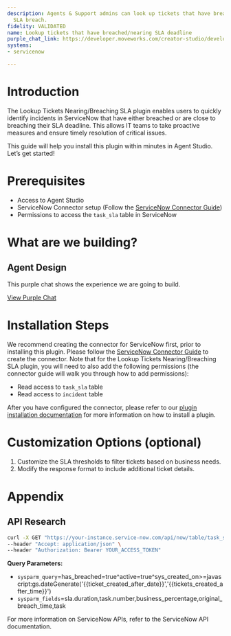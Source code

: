 ```yaml
---
description: Agents & Support admins can look up tickets that have breached or nearing
  SLA breach.
fidelity: VALIDATED
name: Lookup tickets that have breached/nearing SLA deadline
purple_chat_link: https://developer.moveworks.com/creator-studio/developer-tools/purple-chat?conversation=%7B%22startTimestamp%22%3A%2211%3A43+AM%22%2C%22messages%22%3A%5B%7B%22parts%22%3A%5B%7B%22richText%22%3A%22I+want+to+lookup+tickets+that+have+breached+or+are+nearing+their+SLA+deadline.%22%7D%5D%2C%22role%22%3A%22user%22%7D%2C%7B%22parts%22%3A%5B%7B%22reasoningSteps%22%3A%5B%7B%22richText%22%3A%22Querying+ServiceNow+for+tickets+nearing+or+past+SLA+deadlines...%22%2C%22status%22%3A%22pending%22%7D%5D%7D%2C%7B%22reasoningSteps%22%3A%5B%7B%22richText%22%3A%22Found+3+tickets%22%2C%22status%22%3A%22success%22%7D%5D%7D%2C%7B%22richText%22%3A%22Here+are+the+tickets+that+are+breaching+or+nearing+SLA+deadline%3A%22%7D%2C%7B%22citations%22%3A%5B%7B%22citationTitle%22%3A%22INC001003%3A+Network+outage+in+the+EMEA+region%2C+Priority%3A+Critical%2C+SLA+Status%3A+Breached%2C+SLA+Percentage%3A+95%25%2C+Assigned+to%3A+John+Smith%22%2C%22connectorName%22%3A%22servicenow%22%7D%2C%7B%22citationTitle%22%3A%22INC001004%3A+VPN+connectivity+issues+for+remote+users%2C+Priority%3A+High%2C+SLA+Status%3A+Nearing%2C+SLA+Percentage%3A+80%25%2C+Assigned+to%3A+Jane+Doe%22%2C%22connectorName%22%3A%22servicenow%22%7D%2C%7B%22citationTitle%22%3A%22INC001005%3A+Email+delivery+delays%2C+Priority%3A+Medium%2C+SLA+Status%3A+Nearing%2C+SLA+Percentage%3A+Breached%2C+Assigned+to%3A+Carlos+Ramirez%22%2C%22connectorName%22%3A%22servicenow%22%7D%5D%7D%5D%2C%22role%22%3A%22assistant%22%7D%5D%7D
systems:
- servicenow

---
```

# Introduction

The Lookup Tickets Nearing/Breaching SLA plugin enables users to quickly identify incidents in ServiceNow that have either breached or are close to breaching their SLA deadline. This allows IT teams to take proactive measures and ensure timely resolution of critical issues.

This guide will help you install this plugin within minutes in Agent Studio. Let’s get started!

# Prerequisites

- Access to Agent Studio
- ServiceNow Connector setup (Follow the [ServiceNow Connector Guide](https://developer.moveworks.com/creator-studio/resources/connector?id=servicenow))
- Permissions to access the `task_sla` table in ServiceNow

# What are we building?

## Agent Design

This purple chat shows the experience we are going to build.

[View Purple Chat](https://developer.moveworks.com/creator-studio/developer-tools/purple-chat?conversation=%7B%22startTimestamp%22%3A%2211%3A43+AM%22%2C%22messages%22%3A%5B%7B%22parts%22%3A%5B%7B%22richText%22%3A%22I+want+to+lookup+tickets+that+have+breached+or+are+nearing+their+SLA+deadline.%22%7D%5D%2C%22role%22%3A%22user%22%7D%2C%7B%22parts%22%3A%5B%7B%22reasoningSteps%22%3A%5B%7B%22richText%22%3A%22Querying+ServiceNow+for+tickets+nearing+or+past+SLA+deadlines...%22%2C%22status%22%3A%22pending%22%7D%5D%7D%2C%7B%22reasoningSteps%22%3A%5B%7B%22richText%22%3A%22Found+3+tickets%22%2C%22status%22%3A%22success%22%7D%5D%7D%2C%7B%22richText%22%3A%22Here+are+the+tickets+that+are+breaching+or+nearing+SLA+deadline%3A%22%7D%2C%7B%22citations%22%3A%5B%7B%22citationTitle%22%3A%22INC001003%3A+Network+outage+in+the+EMEA+region%2C+Priority%3A+Critical%2C+SLA+Status%3A+Breached%2C+SLA+Percentage%3A+95%25%2C+Assigned+to%3A+John+Smith%22%2C%22connectorName%22%3A%22servicenow%22%7D%2C%7B%22citationTitle%22%3A%22INC001004%3A+VPN+connectivity+issues+for+remote+users%2C+Priority%3A+High%2C+SLA+Status%3A+Nearing%2C+SLA+Percentage%3A+80%25%2C+Assigned+to%3A+Jane+Doe%22%2C%22connectorName%22%3A%22servicenow%22%7D%2C%7B%22citationTitle%22%3A%22INC001005%3A+Email+delivery+delays%2C+Priority%3A+Medium%2C+SLA+Status%3A+Nearing%2C+SLA+Percentage%3A+Breached%2C+Assigned+to%3A+Carlos+Ramirez%22%2C%22connectorName%22%3A%22servicenow%22%7D%5D%7D%5D%2C%22role%22%3A%22assistant%22%7D%5D%7D)

# Installation Steps

We recommend creating the connector for ServiceNow first, prior to installing this plugin. Please follow the [ServiceNow Connector Guide](https://developer.moveworks.com/creator-studio/resources/connector?id=servicenow) to create the connector. Note that for the Lookup Tickets Nearing/Breaching SLA plugin, you will need to also add the following permissions (the connector guide will walk you through how to add permissions):

- Read access to `task_sla` table
- Read access to `incident` table

After you have configured the connector, please refer to our [plugin installation documentation](https://help.moveworks.com/docs/ai-agent-marketplace) for more information on how to install a plugin.

# Customization Options (optional)

1. Customize the SLA thresholds to filter tickets based on business needs.
2. Modify the response format to include additional ticket details.

# Appendix

## API Research

```bash
curl -X GET "https://your-instance.service-now.com/api/now/table/task_sla?sysparm_query=has_breached=true^active=true^sys_created_on>=javascript:gs.dateGenerate('{{ticket_created_after_date}}','{{tickets_created_after_time}}')&sysparm_fields=sla.duration,task.number,business_percentage,original_breach_time,task" \
--header "Accept: application/json" \
--header "Authorization: Bearer YOUR_ACCESS_TOKEN"

```

**Query Parameters:**

- `sysparm_query`=has_breached=true^active=true^sys_created_on>=javascript:gs.dateGenerate('{{ticket_created_after_date}}','{{tickets_created_after_time}}')
- `sysparm_fields`=sla.duration,task.number,business_percentage,original_breach_time,task

For more information on ServiceNow APIs, refer to the ServiceNow API documentation.